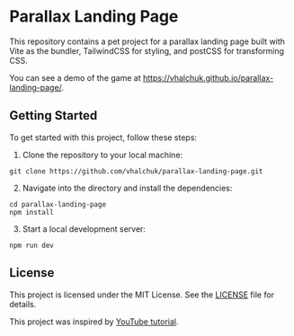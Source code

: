 # Parallax Landing Page

This repository contains a pet project for a parallax landing page built with Vite as the bundler, TailwindCSS for styling, and postCSS for transforming CSS.

You can see a demo of the game at https://vhalchuk.github.io/parallax-landing-page/.

## Getting Started

To get started with this project, follow these steps:

1. Clone the repository to your local machine:

```shell
git clone https://github.com/vhalchuk/parallax-landing-page.git
```

2. Navigate into the directory and install the dependencies:

```shell
cd parallax-landing-page
npm install
```

3. Start a local development server:

```shell
npm run dev
```

## License

This project is licensed under the MIT License. See the [LICENSE](LICENSE) file for details.

This project was inspired by [YouTube tutorial](https://youtu.be/OWILx3QifFM).
